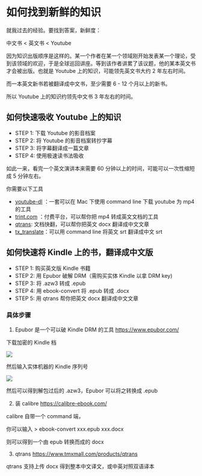 # 如何找到新鲜的知识

就我过去的经验。要找到答案，新鲜度：

中文书 < 英文书 < Youtube

因为知识出版顺序是这样的。某一个作者在某一个领域刚开始发表某一个理论，受到该领域的欢迎，于是全球巡回讲座。等到该作者讲累了该议题，他的某本英文书才会被出版。也就是 Youtube 上的知识，可能领先英文书大约 2 年左右时间。

而一本英文新书若被翻译成中文书，至少需要 6 - 12 个月以上的新书。

所以 Youtube 上的知识约领先中文书 3 年左右的时间。

## 如何快速吸收 Youtube 上的知识

* STEP 1: 下载 Youtube 的影音档案
* STEP 2: 将 Youtube 的影音档案转抄字幕
* STEP 3: 将字幕翻译成一篇文章
* STEP 4: 使用极速读书法吸收

如此一来，看完一个英文演讲本来需要 60 分钟以上的时间，可能可以一次性缩短成 5 分钟左右。

你需要以下工具

* [youtube-dl](https://github.com/ytdl-org/youtube-dl) ：一套可以在 Mac 下使用 command line 下载 youtube 为 mp4 的工具
* [trint.com](https://trint.com) ：付费平台，可以帮你把 mp4 转成英文文档的工具
* [qtrans](https://www.tmxmall.com/products/qtrans): 文档快翻，可以帮你把英文 docx 翻译成中文文章
* [tx_translate](https://github.com/xdite/tx_translate)：可以用 command line 将英文 srt 翻译成中文 srt

## 如何快速将 Kindle 上的书，翻译成中文版

* STEP 1: 购买英文版 Kindle  书籍
* STEP 2: 用 Epubor 破解 DRM（需购买实体 Kindle 以拿 DRM key)
* STEP 3: 将 .azw3 转成 .epub
* STEP 4: 用 ebook-convert 将 .epub 转成 .docx
* STEP 5: 用 qtrans 帮你把英文 docx 翻译成中文文章

### 具体步骤

1) Epubor 是一个可以破 Kindle DRM 的工具 https://www.epubor.com/

下载加密的 Kindle 档

![](https://d.pr/i/3GAr7L+)

然后输入实体机器的 Kindle 序列号

![](https://d.pr/i/WvfxHY+)

然后可以得到解包过后的 .azw3，Epubor 可以将之转换成 .epub

2) 装 calibre https://calibre-ebook.com/

calibre 自带一个 command 端，

你可以输入 > ebook-convert xxx.epub xxx.docx

则可以得到一个由 epub 转换而成的 docx

3) qtrans https://www.tmxmall.com/products/qtrans

qtrans 支持上传 docx 得到整本中文译文，或中英对照双语译本
